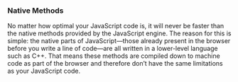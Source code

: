 ### Native Methods
No matter how optimal your JavaScript code is, it will never be faster than the native methods provided by the JavaScript engine. The reason for this is simple: the native parts of JavaScript—those already present in the browser before you write a line of code—are all written in a lower-level language such as C++. That means these methods are compiled down to machine code as part of the browser and therefore don’t have the same limitations as your JavaScript code.
